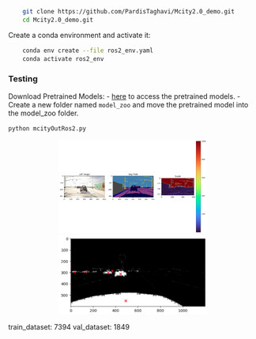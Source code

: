 
```bash
    git clone https://github.com/PardisTaghavi/Mcity2.0_demo.git
    cd Mcity2.0_demo.git
```

Create a conda environment and activate it:
```bash
    conda env create --file ros2_env.yaml
    conda activate ros2_env
```

### Testing

Download Pretrained Models:
    - [here](https://drive.google.com/file/d/1ksuJt2aEqr91tGQp_3oarJ4XREwFCC0A/view?usp=sharing) to access the pretrained models.
    - Create a new folder named `model_zoo` and move the pretrained model into the model_zoo folder.


```bash
python mcityOutRos2.py 
```



<p align="center">
  <img src="images/swinout.png" alt="Image 1" width="300"/>
  <img src="images/cluster.png" alt="Image 2" width="300"/>
</p>

train_dataset:  7394
val_dataset:  1849


   

